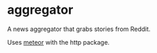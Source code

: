 aggregator
==========

A news aggregator that grabs stories from Reddit.

Uses [meteor](http://meteor.com/) with the http package.
